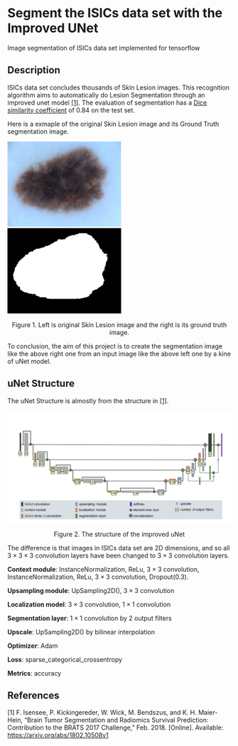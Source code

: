 # Segment the ISICs data set with the Improved UNet
Image segmentation of ISICs data set implemented for tensorflow

## Description

ISICs data set concludes thousands of Skin Lesion images. This recognition algorithm aims to automatically do Lesion Segmentation through an improved unet model [[1]](#References). The evaluation of segmentation has a [Dice similarity coefficient](https://en.wikipedia.org/wiki/Sørensen–Dice_coefficient) of 0.84 on the test set. 

Here is a exmaple of the original Skin Lesion image and its Ground Truth segmentation image.

​                                 <img src="images/ISIC_0000000.jpg" alt="ISIC_0000000" style="zoom:50%;" />                                    <img src="images/ISIC_0000000_segmentation.png" alt="ISIC_0000000_segmentation" style="zoom:50%;" />  

<center>
  Figure 1. Left is original Skin Lesion image and the right is its ground truth image.
</center>

To conclusion, the aim of this project is to create the segmentation image like the above right one from an input image like the above left one by a kine of uNet model.

## uNet Structure

The uNet Structure is almostly from the structure in [[1]](#References).

![uNetStructure](images/uNetStructure.jpg)

<center>
  Figure 2. The structure of the improved uNet 
</center>

The difference is that images in ISICs data set are 2D dimensions, and so all $3\times 3\times 3$ convolution layers have been changed to $3\times 3$ convolution layers.

**Context module**: InstanceNormalization, ReLu, $3\times 3$ convolution, InstanceNormalization, ReLu, $3\times 3$ convolution, Dropout(0.3).

**Upsampling module**: UpSampling2D(), $3\times 3$ convolution

**Localization model**: $3\times 3$ convolution, $1\times 1$ convolution

**Segmentation layer**: $1\times 1$ convolution by 2 output filters

**Upscale**: UpSampling2D() by bilinear interpolation

**Optimizer**: Adam

**Loss**: sparse_categorical_crossentropy

**Metrics**: accuracy

## References

[1] F. Isensee, P. Kickingereder, W. Wick, M. Bendszus, and K. H. Maier-Hein, “Brain Tumor Segmentation and Radiomics Survival Prediction: Contribution to the BRATS 2017 Challenge,” Feb. 2018. [Online]. Available: https://arxiv.org/abs/1802.10508v1

